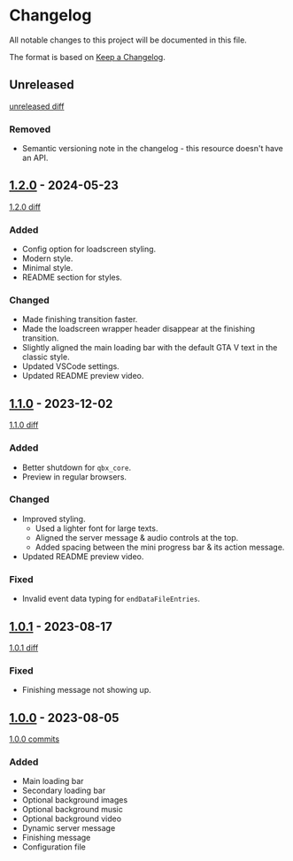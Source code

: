 # Changelog

All notable changes to this project will be documented in this file.

The format is based on [Keep a Changelog](https://keepachangelog.com/en/1.1.0/).

## Unreleased

[unreleased diff]

### Removed

- Semantic versioning note in the changelog - this resource doesn't have an API.

## [1.2.0] - 2024-05-23

[1.2.0 diff]

### Added

- Config option for loadscreen styling.
- Modern style.
- Minimal style.
- README section for styles.

### Changed

- Made finishing transition faster.
- Made the loadscreen wrapper header disappear at the finishing transition.
- Slightly aligned the main loading bar with the default GTA V text in the classic style.
- Updated VSCode settings.
- Updated README preview video.

## [1.1.0] - 2023-12-02

[1.1.0 diff]

### Added

- Better shutdown for `qbx_core`.
- Preview in regular browsers.

### Changed

- Improved styling.
  - Used a lighter font for large texts.
  - Aligned the server message & audio controls at the top.
  - Added spacing between the mini progress bar & its action message.
- Updated README preview video.

### Fixed

- Invalid event data typing for `endDataFileEntries`.

## [1.0.1] - 2023-08-17

[1.0.1 diff]

### Fixed

- Finishing message not showing up.

## [1.0.0] - 2023-08-05

[1.0.0 commits]

### Added

- Main loading bar
- Secondary loading bar
- Optional background images
- Optional background music
- Optional background video
- Dynamic server message
- Finishing message
- Configuration file

[unreleased diff]: https://github.com/D4isDAVID/loadscreen/compare/v1.2.0...main
[1.2.0]: https://github.com/D4isDAVID/loadscreen/releases/tag/v1.2.0
[1.2.0 diff]: https://github.com/D4isDAVID/loadscreen/compare/v1.1.0...v1.2.0
[1.1.0]: https://github.com/D4isDAVID/loadscreen/releases/tag/v1.1.0
[1.1.0 diff]: https://github.com/D4isDAVID/loadscreen/compare/v1.0.1...v1.1.0
[1.0.1]: https://github.com/D4isDAVID/loadscreen/releases/tag/v1.0.1
[1.0.1 diff]: https://github.com/D4isDAVID/loadscreen/compare/v1.0.0...v1.0.1
[1.0.0]: https://github.com/D4isDAVID/loadscreen/releases/tag/v1.0.0
[1.0.0 commits]: https://github.com/D4isDAVID/loadscreen/commits/v1.0.0
